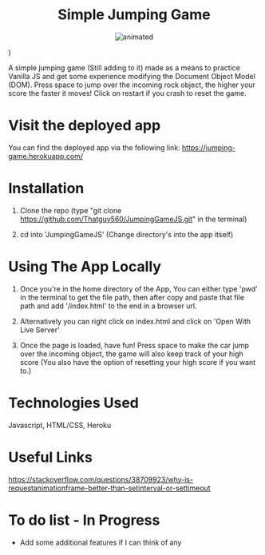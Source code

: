 <h1><div align="center">Simple Jumping Game<div></h1>

<!-- ![AppImage](https://raw.githubusercontent.com/Thatguy560/Thatguy560.github.io/master/images/Screenshot%202020-12-04%20at%2012.42.36.png) -->

<p align="center">
  <img src="DemoOfApp.gif" alt="animated" />
</p>)

A simple jumping game (Still adding to it) made as a means to practice Vanilla JS and get some experience modifying the Document Object Model (DOM). Press space to jump over the incoming rock object, the higher your score the faster it moves! Click on restart if you crash to reset the game.

# Visit the deployed app

You can find the deployed app via the following link: https://jumping-game.herokuapp.com/

# Installation

1. Clone the repo (type "git clone https://github.com/Thatguy560/JumpingGameJS.git" in the terminal)

2. cd into 'JumpingGameJS' (Change directory's into the app itself)

# Using The App Locally

1. Once you're in the home directory of the App, You can either type 'pwd' in the terminal to get the file path, then after copy and paste that file path and add '/index.html' to the end in a browser url.

2. Alternatively you can right click on index.html and click on 'Open With Live Server'

3. Once the page is loaded, have fun! Press space to make the car jump over the incoming object, the game will also keep track of your high score (You also have the option of resetting your high score if you want to.)

# Technologies Used

Javascript, HTML/CSS, Heroku

# Useful Links

https://stackoverflow.com/questions/38709923/why-is-requestanimationframe-better-than-setinterval-or-settimeout


# To do list - In Progress

- Add some additional features if I can think of any